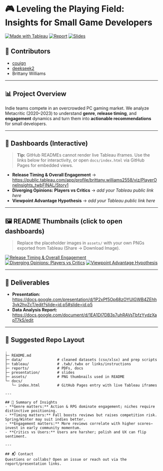 # 🎮 Leveling the Playing Field: Insights for Small Game Developers

[![Made with Tableau](https://img.shields.io/badge/Made%20with-Tableau-blue)](https://www.tableau.com/)
[![Report](https://img.shields.io/badge/Read-Full%20Report-brightgreen)](https://docs.google.com/document/d/1EA1DI7DB3s7uhRAVsTbfzYydzXapT7kS/edit)
[![Slides](https://img.shields.io/badge/View-Presentation-orange)](https://docs.google.com/presentation/d/1P2xPf5Op68zOYUIGWB4ZEhh3vk2hvZcT/edit?slide=id.p5#slide=id.p5)

## 👥 Contributors
- [couign](https://github.com/couign)
- [deekseek2](https://github.com/deekseek2)
- Brittany Williams

---

## 📊 Project Overview
Indie teams compete in an overcrowded PC gaming market. We analyze Metacritic (2020–2023) to understand **genre**, **release timing**, and **engagement** dynamics and turn them into **actionable recommendations** for small developers.

---

## 🔗 Dashboards (Interactive)
> **Tip:** GitHub READMEs cannot render live Tableau iframes. Use the links below for interactivity, or open `docs/index.html` via GitHub Pages for embedded views.

- **Release Timing & Overall Engagement** → https://public.tableau.com/app/profile/brittany.williams2558/viz/PlayerOneInsights_twbFINAL/Story1
- **Diverging Opinions: Players vs Critics** → _add your Tableau public link here_
- **Viewpoint Advantage Hypothesis** → _add your Tableau public link here_

---

## 🖼 README Thumbnails (click to open dashboards)
> Replace the placeholder images in `assets/` with your own PNGs exported from Tableau (Share → Download Image).

[![Release Timing & Overall Engagement](assets/release_timing_overall_engagement.png)](https://public.tableau.com/app/profile/brittany.williams2558/viz/PlayerOneInsights_twbFINAL/Story1)
[![Diverging Opinions: Players vs Critics](assets/diverging_opinions.png)](#)
[![Viewpoint Advantage Hypothesis](assets/viewpoint_advantage.png)](#)

---

## 🧾 Deliverables
- **Presentation:** https://docs.google.com/presentation/d/1P2xPf5Op68zOYUIGWB4ZEhh3vk2hvZcT/edit?slide=id.p5#slide=id.p5
- **Data Analysis Report:** https://docs.google.com/document/d/1EA1DI7DB3s7uhRAVsTbfzYydzXapT7kS/edit

---

## 📁 Suggested Repo Layout
```
.
├─ README.md
├─ data/                # cleaned datasets (csv/xlsx) and prep scripts
├─ tableau/             # .twb/.twbx or links/instructions
├─ reports/             # PDFs, docs
├─ presentation/        # slides
├─ assets/              # PNG thumbnails used in README
└─ docs/
   └─ index.html        # GitHub Pages entry with live Tableau iframes

---

## 🧠 Summary of Insights
- **Genre matters:** Action & RPG dominate engagement; niches require distinctive positioning.
- **Timing matters:** Fall boosts reviews but raises competition risk. Spring/Winter may suit indies better.
- **Engagement matters:** More reviews correlate with higher scores—invest in early community momentum.
- **Critics vs Users:** Users are harsher; polish and UX can flip sentiment.

---

## 📬 Contact
Questions or collabs? Open an issue or reach out via the report/presentation links.
